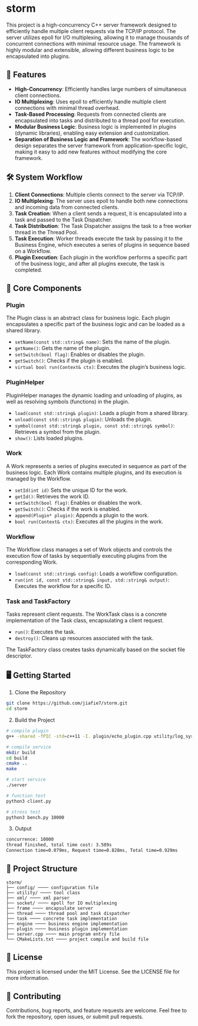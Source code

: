 # storm

This project is a high-concurrency C++ server framework designed to efficiently handle multiple client requests via the TCP/IP protocol. The server utilizes epoll for I/O multiplexing, allowing it to manage thousands of concurrent connections with minimal resource usage. The framework is highly modular and extensible, allowing different business logic to be encapsulated into plugins.

## 🚀 Features

- **High-Concurrency**: Efficiently handles large numbers of simultaneous client connections.
- **IO Multiplexing**: Uses epoll to efficiently handle multiple client connections with minimal thread overhead.
- **Task-Based Processing**: Requests from connected clients are encapsulated into tasks and distributed to a thread pool for execution.
- **Modular Business Logic**: Business logic is implemented in plugins (dynamic libraries), enabling easy extension and customization.
- **Separation of Business Logic and Framework**: The workflow-based design separates the server framework from application-specific logic, making it easy to add new features without modifying the core framework.

## 🛠️ System Workflow

1. **Client Connections**: Multiple clients connect to the server via TCP/IP.
2. **IO Multiplexing**: The server uses epoll to handle both new connections and incoming data from connected clients.
3. **Task Creation**: When a client sends a request, it is encapsulated into a task and passed to the Task Dispatcher.
4. **Task Distribution**: The Task Dispatcher assigns the task to a free worker thread in the Thread Pool.
5. **Task Execution**: Worker threads execute the task by passing it to the Business Engine, which executes a series of plugins in sequence based on a Workflow.
6. **Plugin Execution**: Each plugin in the workflow performs a specific part of the business logic, and after all plugins execute, the task is completed.

## 📂 Core Components

### Plugin

The Plugin class is an abstract class for business logic. Each plugin encapsulates a specific part of the business logic and can be loaded as a shared library.

- `setName(const std::string& name)`: Sets the name of the plugin.
- `getName()`: Gets the name of the plugin.
- `setSwitch(bool flag)`: Enables or disables the plugin.
- `getSwitch()`: Checks if the plugin is enabled.
- `virtual bool run(Context& ctx)`: Executes the plugin’s business logic.

### PluginHelper

PluginHelper manages the dynamic loading and unloading of plugins, as well as resolving symbols (functions) in the plugin.

- `load(const std::string& plugin)`: Loads a plugin from a shared library.
- `unload(const std::string& plugin)`: Unloads the plugin.
- `symbol(const std::string& plugin, const std::string& symbol)`: Retrieves a symbol from the plugin.
- `show()`: Lists loaded plugins.

### Work

A Work represents a series of plugins executed in sequence as part of the business logic. Each Work contains multiple plugins, and its execution is managed by the Workflow.

- `setId(int id)` Sets the unique ID for the work.
- `getId()`: Retrieves the work ID.
- `setSwitch(bool flag)`: Enables or disables the work.
- `getSwitch()`: Checks if the work is enabled.
- `append(Plugin* plugin)`: Appends a plugin to the work.
- `bool run(Context& ctx)`: Executes all the plugins in the work.

### Workflow

The Workflow class manages a set of Work objects and controls the execution flow of tasks by sequentially executing plugins from the corresponding Work.

- `load(const std::string& config)`: Loads a workflow configuration.
- `run(int id, const std::string& input, std::string& output)`: Executes the workflow for a specific ID.

### Task and TaskFactory

Tasks represent client requests. The WorkTask class is a concrete implementation of the Task class, encapsulating a client request.

- `run()`: Executes the task.
- `destroy()`: Cleans up resources associated with the task.

The TaskFactory class creates tasks dynamically based on the socket file descriptor.

## 🖥️ Getting Started

1. Clone the Repository

```sh
git clone https://github.com/jiafie7/storm.git
cd storm
```

2. Build the Project

```sh
# compile plugin
g++ -shared -fPIC -std=c++11 -I. plugin/echo_plugin.cpp utility/log_system.cpp utility/system.cpp -o plugin/echo_plugin.so

# compile service
mkdir build
cd build
cmake ..
make

# start service
./server

# function test
python3 client.py

# stress test
python3 bench.py 10000
```

3. Output

```sh
concurrence: 10000
thread finished, total time cost: 3.589s
Connection time=0.079ms, Request time=0.828ms, Total time=0.929ms
```

## 📂 Project Structure

```
storm/
├── config/ ──── configuration file
├── utility/ ──── tool class
├── xml/ ──── xml parser
├── socket/ ──── epoll for IO multiplexing
├── frame ──── encapsulate server
├── thread ──── thread pool and task dispatcher
├── task ──── concrete task implementation
├── engine ──── business engine implementation
├── plugin ──── business plugin implementation
├── server.cpp ──── main program entry file
└── CMakeLists.txt ──── project compile and build file
```

## 📝 License

This project is licensed under the MIT License. See the LICENSE file for more information.

## 🤝 Contributing

Contributions, bug reports, and feature requests are welcome. Feel free to fork the repository, open issues, or submit pull requests.

